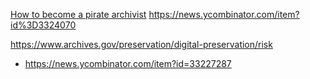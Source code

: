 

[How to become a pirate archivist](http://annas-blog.org/blog-how-to-become-a-pirate-archivist.html)
https://news.ycombinator.com/item?id%3D3324070


https://www.archives.gov/preservation/digital-preservation/risk
* https://news.ycombinator.com/item?id=33227287



